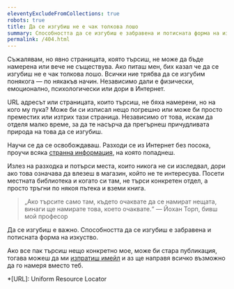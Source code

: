 ```yaml
---
eleventyExcludeFromCollections: true
robots: true
title: Да се изгубиш не е чак толкова лошо
summary: Способността да се изгубиш е забравена и потисната форма на изкуство.
permalink: /404.html
---
```

Съжалявам, но явно страницата, която търсиш, не може да бъде намерена или вече не съществува. Ако питаш мен, бих казал че да се изгубиш не е чак толкова лошо. Всички ние трябва да се изгубим понякога — по някакъв начин. Независимо дали е физически, емоционално, психологически или дори в Интернет.

URL адресът или страницата, които търсиш, не бяха намерени, но на кого му пука? Може би си изписал нещо погрешно или може би просто преместих или изтрих тази страница. Независимо от това, искам да отделя малко време, за да те насърча да прегърнеш причудливата природа на това да се изгубиш.

Научи се да се освобождаваш. Разходи се из Интернет без посока, проучи всяка [странна информация][1], на която попаднеш.

Излез на разходка и потърси места, които никога не си изследвал, дори ако това означава да влезеш в магазин, който не те интересува. Посети местната библиотека и когато си там, не търси конкретен отдел, а просто тръгни по някоя пътека и вземи книга.

> „Ако търсите само там, където очаквате да се намират нещата, винаги ще намирате това, което очаквате.“
> — Йохан Торп, бивш мой професор

Да се ​​изгубиш е важно. Способността да се изгубиш е забравена и потисната форма на изкуство.

Ако все пак търсиш нещо конкретно мое, може би стара публикация, тогава можеш да ми [изпратиш имейл][2] и аз ще направя всичко възможно да го намеря вместо теб.

*[URL]: Uniform Resource Locator

[1]: https://www.worldatlas.com/animals/the-fastest-birds-in-the-world.html
[2]: /contact/
